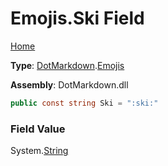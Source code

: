 # Emojis\.Ski Field

[Home](../../../README.md)

**Type**: [DotMarkdown](../../README.md)\.[Emojis](../README.md)

**Assembly**: DotMarkdown\.dll

```csharp
public const string Ski = ":ski:"
```

### Field Value

System\.[String](https://docs.microsoft.com/en-us/dotnet/api/system.string)